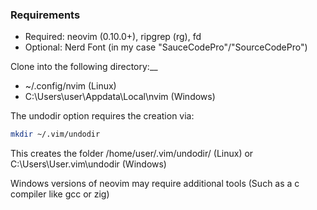 ### Requirements ###

- Required: neovim (0.10.0+), ripgrep (rg), fd
- Optional: Nerd Font (in my case "SauceCodePro"/"SourceCodePro")

Clone into the following directory:__
- ~/.config/nvim (Linux)
- C:\Users\user\Appdata\Local\nvim (Windows)

The undodir option requires the creation via: 

```bash
mkdir ~/.vim/undodir
```

This creates the folder /home/user/.vim/undodir/ (Linux) or C:\Users\User\.vim\undodir (Windows)

Windows versions of neovim may require additional tools (Such as a c compiler like gcc or zig)
